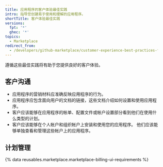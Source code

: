 ```yaml
---
title: 应用程序的客户体验最佳实践
intro: 指导您创建易于使用和理解的应用程序。
shortTitle: 客户体验最佳实践
versions:
  fpt: '*'
  ghec: '*'
topics:
  - Marketplace
redirect_from:
  - /developers/github-marketplace/customer-experience-best-practices-for-apps
---
```


遵循这些最佳实践将有助于您提供良好的客户体验。

## 客户沟通

- 应用程序的营销材料应准确反映应用程序的行为。
- 应用程序应包含面向用户的文档的链接，这些文档介绍如何设置和使用应用程序。
- 客户应该能够在应用程序的帐单、配置文件或帐户设置部分看到他们在使用什么类型的计划。
- 客户应该能够在个人帐户和组织帐户上安装和使用您的应用程序。 他们应该能够单独查看和管理这些帐户上的应用程序。

## 计划管理

{% data reusables.marketplace.marketplace-billing-ui-requirements %}
